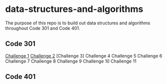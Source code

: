 # data-structures-and-algorithms

The purpose of this repo is to build out data structures and algorithms throughout Code 301 and Code 401.

## Code 301
[Challenge 1](/for-each/challenges-01.test.js)
[Challenge 2](values-vs-reference/challenges-02.test.js)
[Challenge 3]
Challenge 4
Challenge 5
Challenge 6
Challenge 7
Challenge 8
Challenge 9
Challenge 10
Challenge 11

## Code 401
